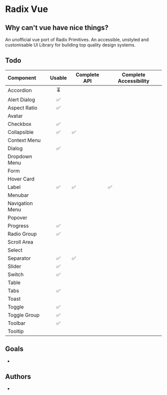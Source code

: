 # Radix Vue

## Why can't vue have nice things?

An unofficial vue port of Radix Primitives.
An accessible, unstyled and customisable UI Library for building top quality design systems.

## Todo

| Component       | Usable | Complete API | Complete Accessibility |
| :-------------- | :----: | ------------ | ---------------------- |
| Accordion       |   ⏳   |              |                        |
| Alert Dialog    |   ✅   |              |                        |
| Aspect Ratio    |   ✅   |              |                        |
| Avatar          |        |              |                        |
| Checkbox        |   ✅   |              |                        |
| Collapsible     |   ✅   | ✅           |                        |
| Context Menu    |        |              |                        |
| Dialog          |   ✅   |              |                        |
| Dropdown Menu   |        |              |                        |
| Form            |        |              |                        |
| Hover Card      |        |              |                        |
| Label           |   ✅   | ✅           | ✅                     |
| Menubar         |        |              |                        |
| Navigation Menu |        |              |                        |
| Popover         |        |              |                        |
| Progress        |   ✅   |              |                        |
| Radio Group     |   ✅   |              |                        |
| Scroll Area     |        |              |                        |
| Select          |        |              |                        |
| Separator       |   ✅   | ✅           |                        |
| Slider          |   ✅   |              |                        |
| Switch          |   ✅   |              |                        |
| Table           |        |              |                        |
| Tabs            |   ✅   |              |                        |
| Toast           |        |              |                        |
| Toggle          |   ✅   |              |                        |
| Toggle Group    |   ✅   |              |                        |
| Toolbar         |   ✅   |              |                        |
| Tooltip         |        |              |                        |

## Goals

-

## Authors

-
